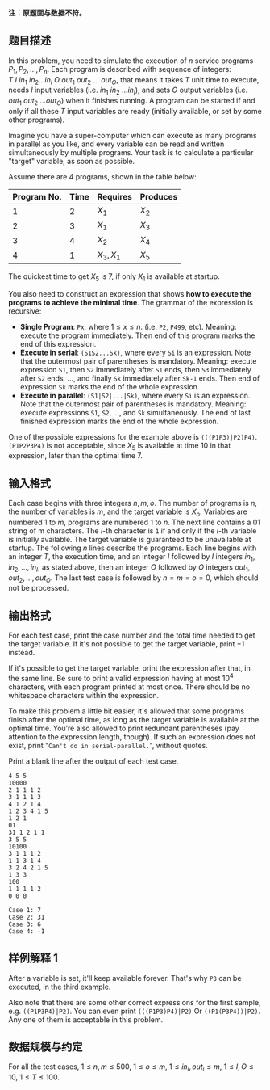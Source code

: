 **注：原题面与数据不符。**

## 题目描述

In this problem, you need to simulate the execution of $n$ service programs $P_1, P_2, \ldots, P_n$. Each program is described with sequence of integers: $T\ I\ in_1\ in_2 \ldots in_I\ O\ out_1\ out_2\ \ldots\ out_O$, that means it takes $T$ unit time to execute, needs $I$ input variables (i.e. $in_1\ in_2\ \ldots in_I$), and sets $O$ output variables (i.e. $out_1\ out_2\ \ldots out_O$) when it finishes running. A program can be started if and only if all these $T$ input variables are ready (initially available, or set by some other programs).

Imagine you have a super-computer which can execute as many programs in parallel as you like, and every variable can be read and written simultaneously by multiple programs. Your task is to calculate a particular "target" variable, as soon as possible.

Assume there are $4$ programs, shown in the table below:

| Program No. | Time | Requires | Produces |
| :-- | :-- | :---- | :---- |
| $1$ | $2$ | $X_1$ | $X_2$ |
| $2$ | $3$ | $X_1$ | $X_3$ |
| $3$ | $4$ | $X_2$ | $X_4$ |
| $4$ | $1$ | $X_3,X_1$ | $X_5$ |

The quickest time to get $X_5$ is $7$, if only $X_1$ is available at startup.

You also need to construct an expression that shows **how to execute the programs to achieve the minimal time**. The grammar of the expression is recursive:

- **Single Program**: `Px`, where $1 \le x \le n$. (i.e. `P2`, `P499`, etc). Meaning: execute the program immediately. Then end of this program marks the end of this expression.
- **Execute in serial**: `(S1S2...Sk)`, where every `Si` is an expression. Note that the outermost pair of parentheses is mandatory. Meaning: execute expression `S1`, then `S2` immediately after `S1` ends, then `S3` immediately after `S2` ends, ..., and finally `Sk` immediately after `Sk-1` ends. Then end of expression `Sk` marks the end of the whole expression.
- **Execute in parallel**: `(S1|S2|...|Sk)`, where every `Si` is an expression. Note that the outermost pair of parentheses is mandatory. Meaning: execute expressions `S1`, `S2`, ..., and `Sk` simultaneously. The end of last finished expression marks the end of the whole expression.

One of the possible expressions for the example above is `(((P1P3)|P2)P4)`. `(P1P2P3P4)` is not acceptable, since $X_5$ is available at time $10$ in that expression, later than the optimal time $7$.

## 输入格式

Each case begins with three integers $n, m, o$. The number of programs is $n$, the number of variables is $m$, and the target variable is $X_o$. Variables are numbered $1$ to $m$, programs are numbered $1$ to $n$. The next line contains a 01 string of m characters. The $i$-th character is $\texttt{1}$ if and only if the $i$-th variable is initially available. The target variable is guaranteed to be unavailable at startup. The following $n$ lines describe the programs. Each line begins with an integer $T$, the execution time, and an integer $I$ followed by $I$ integers $in_1, in_2, ..., in_I$, as stated above, then an integer $O$ followed by $O$ integers $out_1, out_2, ..., out_O$. The last test case is followed by $n=m=o=0$, which should not be processed.

## 输出格式

For each test case, print the case number and the total time needed to get the target variable. If it's not possible to get the target variable, print $-1$ instead.

If it's possible to get the target variable, print the expression after that, in the same line. Be sure to print a valid expression having at most $10^4$ characters, with each program printed at most once. There should be no whitespace characters within the expression.

To make this problem a little bit easier, it's allowed that some programs finish after the optimal time, as long as the target variable is available at the optimal time. You’re also allowed to print redundant parentheses (pay attention to the expression length, though). If such an expression does not exist, print "`Can't do in serial-parallel.`", without quotes.

Print a blank line after the output of each test case.

```input1
4 5 5
10000
2 1 1 1 2
3 1 1 1 3
4 1 2 1 4
1 2 3 4 1 5
1 2 1
01
31 1 2 1 1
3 5 5
10100
3 1 1 1 2
1 1 3 1 4
3 2 4 2 1 5
1 3 3
100
1 1 1 1 2
0 0 0
```

```output1
Case 1: 7
Case 2: 31
Case 3: 6
Case 4: -1
```

## 样例解释 1

After a variable is set, it'll keep available forever. That's why `P3` can be executed, in the third example.

Also note that there are some other correct expressions for the first sample, e.g. `((P1P3P4)|P2)`. You can even print `(((P1P3)P4)|P2)` Or `((P1(P3P4))|P2)`. Any one of them is acceptable in this problem.

## 数据规模与约定

For all the test cases, $1 \le n,m \le 500$, $1 \le o \le m$, $1 \le in_i,out_i \le m$, $1 \le I,O \le 10$, $1 \le T \le 100$.
